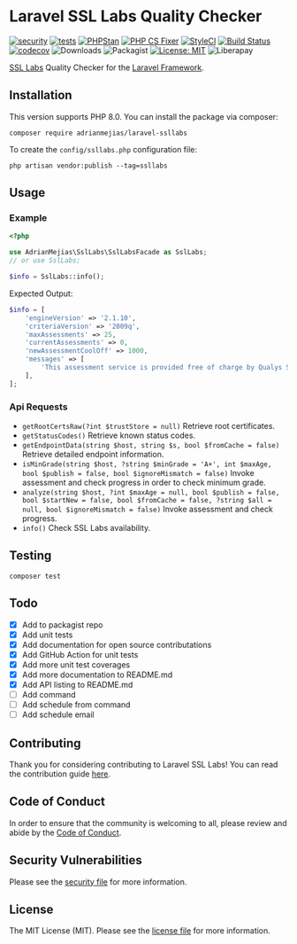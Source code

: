 # Laravel SSL Labs Quality Checker

[![security](https://github.com/adrianmejias/laravel-ssllabs/actions/workflows/security.yml/badge.svg)](https://github.com/adrianmejias/laravel-ssllabs/actions/workflows/security.yml) [![tests](https://github.com/adrianmejias/laravel-ssllabs/actions/workflows/tests.yml/badge.svg)](https://github.com/adrianmejias/laravel-ssllabs/actions/workflows/tests.yml) [![PHPStan](https://github.com/adrianmejias/laravel-ssllabs/actions/workflows/phpstan.yml/badge.svg)](https://github.com/adrianmejias/laravel-ssllabs/actions/workflows/phpstan.yml) [![PHP CS Fixer](https://github.com/adrianmejias/laravel-ssllabs/actions/workflows/php-cs-fixer.yml/badge.svg)](https://github.com/adrianmejias/laravel-ssllabs/actions/workflows/php-cs-fixer.yml) [![StyleCI](https://github.styleci.io/repos/451040253/shield?branch=main)](https://github.styleci.io/repos/446770602?branch=main) [![Build Status](https://travis-ci.com/adrianmejias/laravel-ssllabs.svg?branch=main)](https://travis-ci.com/adrianmejias/laravel-ssllabs) [![codecov](https://codecov.io/gh/adrianmejias/laravel-ssllabs/branch/main/graph/badge.svg?token=PQGDLH1PW5)](https://codecov.io/gh/adrianmejias/laravel-ssllabs) ![Downloads](https://img.shields.io/packagist/dt/adrianmejias/laravel-ssllabs) ![Packagist](https://img.shields.io/packagist/v/adrianmejias/laravel-ssllabs) [![License: MIT](https://img.shields.io/badge/License-MIT-yellow.svg)](https://opensource.org/licenses/MIT) ![Liberapay](https://img.shields.io/liberapay/patrons/adrianmejias.svg?logo=liberapay)

[SSL Labs](https://www.ssllabs.com/projects/ssllabs-apis/) Quality Checker for the [Laravel Framework](https://laravel.com/).

## Installation

This version supports PHP 8.0. You can install the package via composer:

`composer require adrianmejias/laravel-ssllabs`

To create the `config/ssllabs.php` configuration file:

`php artisan vendor:publish --tag=ssllabs`

## Usage

### Example

```php
<?php

use AdrianMejias\SslLabs\SslLabsFacade as SslLabs;
// or use SslLabs;

$info = SslLabs::info();
```

Expected Output:
```php
$info = [
    'engineVersion' => '2.1.10',
    'criteriaVersion' => '2009q',
    'maxAssessments' => 25,
    'currentAssessments' => 0,
    'newAssessmentCoolOff' => 1000,
    'messages' => [
        'This assessment service is provided free of charge by Qualys SSL Labs, subject to our terms and conditions: https://www.ssllabs.com/about/terms.html',
    ],
];
```

### Api Requests

- `getRootCertsRaw(?int $trustStore = null)` Retrieve root certificates.
- `getStatusCodes()` Retrieve known status codes.
- `getEndpointData(string $host, string $s, bool $fromCache = false)` Retrieve detailed endpoint information.
- `isMinGrade(string $host, ?string $minGrade = 'A+', int $maxAge, bool $publish = false, bool $ignoreMismatch = false)` Invoke assessment and check progress in order to check minimum grade.
- `analyze(string $host, ?int $maxAge = null, bool $publish = false, bool $startNew = false, bool $fromCache = false, ?string $all = null, bool $ignoreMismatch = false)` Invoke assessment and check progress.
- `info()` Check SSL Labs availability.

## Testing

`composer test`

## Todo

- [x] Add to packagist repo
- [x] Add unit tests
- [x] Add documentation for open source contributations
- [x] Add GitHub Action for unit tests
- [x] Add more unit test coverages
- [x] Add more documentation to README.md
- [x] Add API listing to README.md
- [ ] Add command
- [ ] Add schedule from command
- [ ] Add schedule email

## Contributing

Thank you for considering contributing to Laravel SSL Labs! You can read the contribution guide [here](.github/CONTRIBUTING.md).

## Code of Conduct

In order to ensure that the community is welcoming to all, please review and abide by the [Code of Conduct](.github/CODE_OF_CONDUCT.md).

## Security Vulnerabilities

Please see the [security file](SECURITY.md) for more information.

## License

The MIT License (MIT). Please see the [license file](LICENSE.md) for more information.
